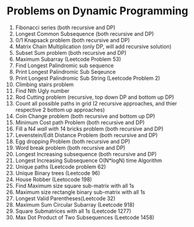 # Problems on Dynamic Programming

1. Fibonacci series (both recursive and DP)
2. Longest Common Subsequence (both recursive and DP)
3. 0/1 Knapsack problem (both recursive and DP)
4. Matrix Chain Multiplication (only DP, will add recursive solution)
5. Subset Sum problem (both recursive and DP)
6. Maximum Subarray (Leetcode Problem 53)
7. Find Longest Palindromic sub sequence
8. Print Longest Palindromic Sub Seqeunce
9. Print Longest Palindromic Sub String (Leetcode Problem 2)
10. Climbing stairs problem
11. Find Nth Ugly number
12. Rod Cutting problem (recursive, top down DP and bottom up DP)
13. Count all possible paths in grid (2 recursive approaches, and thier respective 2 bottom up approaches)
14. Coin Change problem (both recursive and bottom up DP)
15. Minimum Cost path Problem (both recursive and DP)
16. Fill a N*4 wall with 1*4 bricks problem (both recursive and DP)
17. Levenstein/Edit Distance Problem (both recursive and DP)
18. Egg dropping Problem (both recursive and DP)
19. Word break problem (both recursive and DP)
20. Longest Increasing subsequence (both recursive and DP)
21. Longest Increasing Subsequence O(N*logN) time Algorithm
22. Unique paths (Leetcode problem 62)
23. Unique Binary trees (Leetcode 96)
24. House Robber (Leetocode 198)
25. Find Maximum size square sub-matrix with all 1s
26. Maximum size rectangle binary sub-matrix with all 1s
27. Longest Valid Parentheses(Leetcode 32)
28. Maximum Sum Circular Subarray (Leetcode 918)
29. Square Submatrices with all 1s (Leetcode 1277)
30. Max Dot Product of Two Subsequences (Leetcode 1458)
